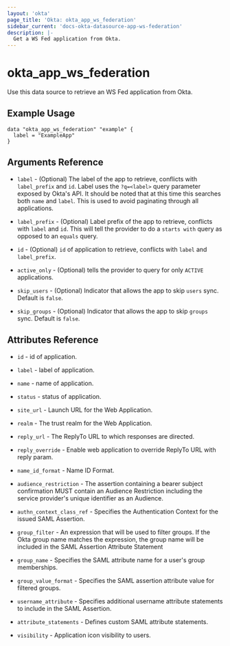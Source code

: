 ```yaml
---
layout: 'okta'
page_title: 'Okta: okta_app_ws_federation'
sidebar_current: 'docs-okta-datasource-app-ws-federation'
description: |-
  Get a WS Fed application from Okta.
---
```


# okta_app_ws_federation

Use this data source to retrieve an WS Fed application from Okta.

## Example Usage

```hcl
data "okta_app_ws_federation" "example" {
  label = "ExampleApp"
}
```

## Arguments Reference

- `label` - (Optional) The label of the app to retrieve, conflicts with `label_prefix` and `id`. Label uses
  the `?q=<label>` query parameter exposed by Okta's API. It should be noted that at this time this searches both `name`
  and `label`. This is used to avoid paginating through all applications.

- `label_prefix` - (Optional) Label prefix of the app to retrieve, conflicts with `label` and `id`. This will tell the
  provider to do a `starts with` query as opposed to an `equals` query.

- `id` - (Optional) `id` of application to retrieve, conflicts with `label` and `label_prefix`.

- `active_only` - (Optional) tells the provider to query for only `ACTIVE` applications.

- `skip_users` - (Optional) Indicator that allows the app to skip `users` sync. Default is `false`.

- `skip_groups` - (Optional) Indicator that allows the app to skip `groups` sync. Default is `false`.

## Attributes Reference

- `id` - id of application.

- `label` - label of application.

- `name` - name of application.

- `status` - status of application.

- `site_url` - Launch URL for the Web Application.

- `realm` - The trust realm for the Web Application.

- `reply_url` - The ReplyTo URL to which responses are directed.

- `reply_override` - Enable web application to override ReplyTo URL with reply param.

- `name_id_format` - Name ID Format.

- `audience_restriction` - The assertion containing a bearer subject confirmation MUST contain an Audience Restriction including the service provider's unique identifier as an Audience.

- `authn_context_class_ref` - Specifies the Authentication Context for the issued SAML Assertion.

- `group_filter` - An expression that will be used to filter groups. If the Okta group name matches the expression, the group name will be included in the SAML Assertion Attribute Statement

- `group_name` - Specifies the SAML attribute name for a user's group memberships.

- `group_value_format` - Specifies the SAML assertion attribute value for filtered groups.

- `username_attribute` - Specifies additional username attribute statements to include in the SAML Assertion.

- `attribute_statements` - Defines custom SAML attribute statements.

- `visibility` - Application icon visibility to users.